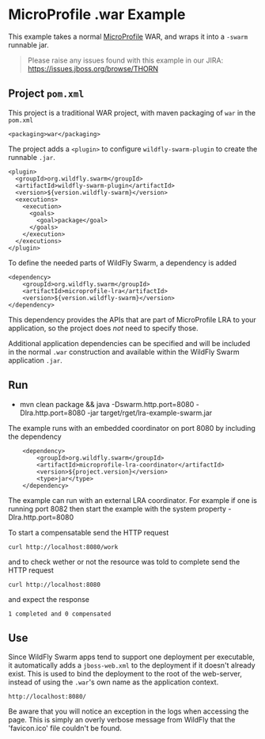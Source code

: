 # MicroProfile .war Example

This example takes a normal [MicroProfile](http://microprofile.io) WAR, and wraps it into
a `-swarm` runnable jar.

> Please raise any issues found with this example in our JIRA:
> https://issues.jboss.org/browse/THORN

## Project `pom.xml`

This project is a traditional WAR project, with maven packaging
of `war` in the `pom.xml`

    <packaging>war</packaging>

The project adds a `<plugin>` to configure `wildfly-swarm-plugin` to
create the runnable `.jar`.

    <plugin>
      <groupId>org.wildfly.swarm</groupId>
      <artifactId>wildfly-swarm-plugin</artifactId>
      <version>${version.wildfly-swarm}</version>
      <executions>
        <execution>
          <goals>
            <goal>package</goal>
          </goals>
        </execution>
      </executions>
    </plugin>

To define the needed parts of WildFly Swarm, a dependency is added

    <dependency>
        <groupId>org.wildfly.swarm</groupId>
        <artifactId>microprofile-lra</artifactId>
        <version>${version.wildfly-swarm}</version>
    </dependency>

This dependency provides the APIs that are part of MicroProfile LRA
to your application, so the project does *not* need to specify those.

Additional application dependencies can be
specified and will be included in the normal `.war` construction and available
within the WildFly Swarm application `.jar`.

## Run

* mvn clean package && java -Dswarm.http.port=8080 -Dlra.http.port=8080 -jar target/rget/lra-example-swarm.jar

The example runs with an embedded coordinator on port 8080 by including the dependency

        <dependency>
            <groupId>org.wildfly.swarm</groupId>
            <artifactId>microprofile-lra-coordinator</artifactId>
            <version>${project.version}</version>
            <type>jar</type>
        </dependency>

The example can run with an external LRA coordinator. For example if one is running port 8082
then start the example with the system property -Dlra.http.port=8080

To start a compensatable send the HTTP request

    curl http://localhost:8080/work

and to check wether or not the resource was told to complete send the HTTP request

    curl http://localhost:8080

and expect the response

    1 completed and 0 compensated

## Use

Since WildFly Swarm apps tend to support one deployment per executable, it
automatically adds a `jboss-web.xml` to the deployment if it doesn't already
exist.  This is used to bind the deployment to the root of the web-server,
instead of using the `.war`'s own name as the application context.

    http://localhost:8080/

Be aware that you will notice an exception in the logs when accessing the page.
This is simply an overly verbose message from WildFly that the 'favicon.ico' file couldn't be found.
